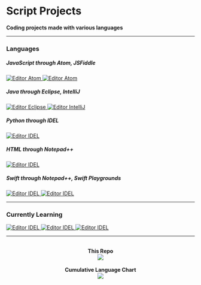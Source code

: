 # Script Projects
<b>Coding projects made with various languages </b>

<hr>

### Languages

##### JavaScript through Atom, JSFiddle

<a href="https://atom.io/">
<img src="https://img.shields.io/badge/Editor-Atom-informational?style=flat&logo=atom&logoColor=white&color=111111" alt="Editor Atom">
</a>
  
<a href="http://jsfiddle.net/">
<img src="https://img.shields.io/badge/Editor-JSFiddle-informational?style=flat&logo=jsfiddle&logoColor=white&color=111111" alt="Editor Atom">
</a>

##### Java through Eclipse, IntelliJ

<a href="https://www.eclipse.org/downloads/packages/release/2020-03/r">
<img src="https://img.shields.io/badge/Editor-Eclipse-informational?style=flat&logo=eclipse-ide&logoColor=white&color=111111" alt="Editor Eclipse">
</a>

<a href="https://www.jetbrains.com/idea/download/">
<img src="https://img.shields.io/badge/Editor-IntelliJ-informational?style=flat&logo=intellij-idea&logoColor=white&color=111111" alt="Editor IntelliJ">
</a>

##### Python through IDEL

<a href="https://www.python.org/downloads/">
<img src="https://img.shields.io/badge/Editor-IDEL-informational?style=flat&logo=python&logoColor=white&color=111111" alt="Editor IDEL">
</a>

##### HTML through Notepad++

<a href="https://notepad-plus-plus.org/downloads/">
<img src="https://img.shields.io/badge/Editor-Notepad++-informational?style=flat&logo=notepadplusplus&logoColor=white&color=111111" alt="Editor IDEL">
</a>

##### Swift through Notepad++, Swift Playgrounds

<a href="https://notepad-plus-plus.org/downloads/">
<img src="https://img.shields.io/badge/Editor-Notepad++-informational?style=flat&logo=notepadplusplus&logoColor=white&color=111111" alt="Editor IDEL">
</a>

<a href="https://apps.apple.com/us/app/swift-playgrounds/id908519492">
<img src="https://img.shields.io/badge/Editor-Swift Playgrounds-informational?style=flat&logo=swift&logoColor=white&color=111111" alt="Editor IDEL">
</a>
<hr>

### Currently Learning
  
<a href="https://apps.apple.com/us/app/unwrap/id1440611372">
<img src="https://img.shields.io/badge/Swift-Unwrap-informational?style=flat&logo=swift&logoColor=white&color=111111" alt="Editor IDEL">
</a>
  
<a href="https://apps.apple.com/us/app/sololearn-learn-to-code/id1210079064">
<img src="https://img.shields.io/badge/HTML-SoloLearn-informational?style=flat&logo=html5&logoColor=white&color=111111" alt="Editor IDEL">
</a>
  
<a href="https://apps.apple.com/us/app/py-learn-to-code/id1111105894">
<img src="https://img.shields.io/badge/Python-Py-informational?style=flat&logo=python&logoColor=white&color=111111" alt="Editor IDEL">
</a>

<hr>

<p align="center">
  <br>
  <b>This Repo</b>
  <br>
  <a href="https://github.com/ChauhanSai/Script-Projects">
  <img align="center" src="https://github-readme-stats.vercel.app/api/pin/?username=ChauhanSai&repo=Script-Projects&title_color=ffffff&text_color=ffffff&icon_color=ffffff&bg_color=1d1f21" />
  </a>
  <br>
  <br>
  <b>Cumulative Language Chart</b>
  <br>
  <a href="https://github.com/ChauhanSai">
  <img align="center" src="https://github-readme-stats.vercel.app/api/top-langs/?username=ChauhanSai&title_color=ffffff&text_color=c9cacc&icon_color=ffffff&bg_color=1d1f21&langs_count=3" />
  </a>
